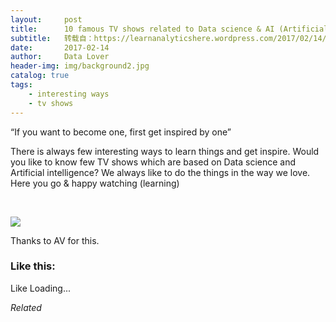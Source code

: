 ```yaml
---
layout:     post
title:      10 famous TV shows related to Data science & AI (Artificial Intelligence)
subtitle:   转载自：https://learnanalyticshere.wordpress.com/2017/02/14/10-famous-tv-shows-related-data-science-ai-artificial-intelligence/
date:       2017-02-14
author:     Data Lover
header-img: img/background2.jpg
catalog: true
tags:
    - interesting ways
    - tv shows
---
```


“If you want to become one, first get inspired by one”

There is always few interesting ways to learn things and get inspire. Would you like to know few TV shows which are based on Data science and Artificial intelligence? We always like to do the things in the way we love. Here you go & happy watching (learning)

 

![](https://learnanalyticshere.files.wordpress.com/2017/02/final_finally.jpg?w=700)


Thanks to AV for this.





### Like this:

Like Loading...


*Related*

